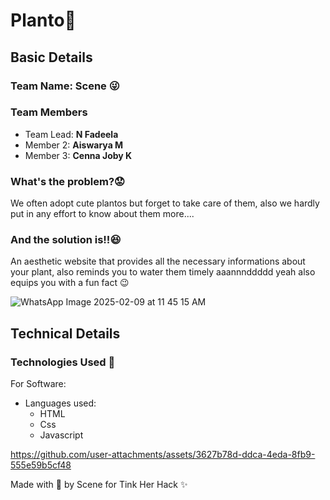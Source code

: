 # Planto🍃
## Basic Details
### Team Name: Scene 😜

### Team Members
- Team Lead: **N Fadeela**
- Member 2: **Aiswarya M**
- Member 3: **Cenna Joby K**

### What's the problem?😟 
We often adopt cute plantos but forget to take care of them, also we hardly put in any effort to know about them more....

### And the solution is!!😆
An aesthetic website that provides all the necessary informations about your plant, also reminds you to water them timely aaannnddddd yeah also equips you with a fun fact 😉 

![WhatsApp Image 2025-02-09 at 11 45 15 AM](https://github.com/user-attachments/assets/c02e1203-3c80-4c59-9d43-cad39ac1116f)

## Technical Details
### Technologies Used 👀
For Software:
- Languages used:
  - HTML
  - Css
  - Javascript

https://github.com/user-attachments/assets/3627b78d-ddca-4eda-8fb9-555e59b5cf48

Made with 💖 by Scene for Tink Her Hack ✨
